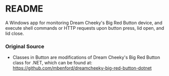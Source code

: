 # README #

A Windows app for monitoring Dream Cheeky's Big Red Button device, and execute shell commands or HTTP requests upon button press, lid open, and lid close.


### Original Source ###
* Classes in Button are modifications of Dream Cheeky's Big Red Button class for .NET, which can be found at: https://github.com/mbenford/dreamcheeky-big-red-button-dotnet